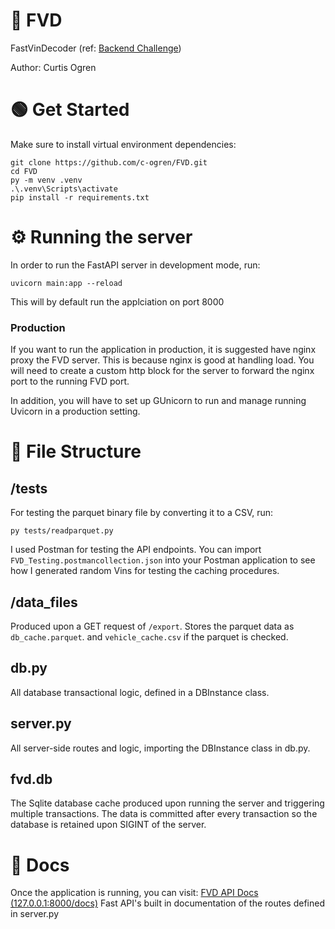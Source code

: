 # :rocket: FVD
FastVinDecoder (ref: [Backend Challenge](https://github.com/KoffieLabs/backend-challenge))

Author: Curtis Ogren

# :green_circle: Get Started
Make sure to install virtual environment dependencies:
```
git clone https://github.com/c-ogren/FVD.git
cd FVD
py -m venv .venv
.\.venv\Scripts\activate
pip install -r requirements.txt
```

# :gear: Running the server
In order to run the FastAPI server in development mode, run:
```
uvicorn main:app --reload
```
This will by default run the applciation on port 8000

### Production
If you want to run the application in production, it is suggested have nginx proxy the FVD server.
This is because nginx is good at handling load. You will need to create a custom http block for the server
to forward the nginx port to the running FVD port. 

In addition, you will have to set up GUnicorn to run and manage running Uvicorn in a production setting.

# :file_folder: File Structure
## /tests
For testing the parquet binary file by converting it to a CSV, run:
```
py tests/readparquet.py
```

I used Postman for testing the API endpoints. You can import ```FVD_Testing.postmancollection.json```
into your Postman application to see how I generated random Vins for testing the caching procedures.

## /data_files
Produced upon a GET request of ```/export```. Stores the parquet data as ```db_cache.parquet```.
and ```vehicle_cache.csv``` if the parquet is checked.

## db.py
All database transactional logic, defined in a DBInstance class.

## server.py
All server-side routes and logic, importing the DBInstance class in db.py.

## fvd.db
The Sqlite database cache produced upon running the server and triggering multiple transactions.
The data is committed after every transaction so the database is retained upon SIGINT of the server.

# :page_facing_up: Docs
Once the application is running, you can visit:
[FVD API Docs (127.0.0.1:8000/docs)](http://127.0.0.1:8000/docs)
Fast API's built in documentation of the routes defined in server.py